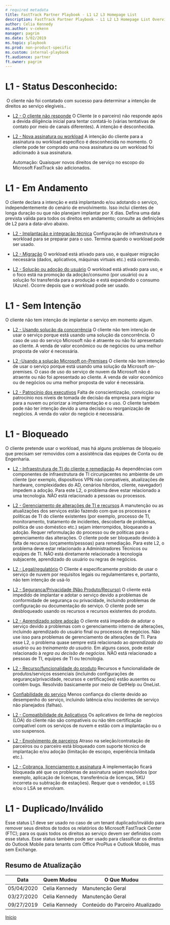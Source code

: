 ```yaml
---  
# required metadata  
title: FastTrack Partner Playbook - L1 L2 L3 Homepage List
description: FastTrack Partner Playbook - L1 L2 L3 Homepage List Overview
author: Celia Kennedy
ms.author: v-cekenn
manager: pagrim
ms.date: 5/02/2019
ms.topic: playbook
ms.prod: non-product-specific
ms.custom: internal-playbook
ft.audience: partner
ft.owner: pagrim
---
```

# L1 - Status Desconhecido:
​
O cliente não foi contatado com sucesso para determinar a intenção de direitos ao serviço elegíveis..​

-  [L2 - O cliente não responde](l1l2l3-status-unknown-customer-unresponsive-pr.md)
    O Cliente (e o parceiro) não responde após a devida diligência inicial para tentar contatá-lo (várias tentativas de contato por meio de canais diferentes). A intenção é desconhecida.

-  [L2 - Nova assinatura ou workload](l1l2l3-status-unknown-new-subscription-or-workload-pr.md)
    A intenção do cliente para a assinatura ou workload específico é desconhecida no momento. O cliente pode ter comprado uma nova assinatura ou um workload foi adicionado à sua assinatura.

    Automação: Quaisquer novos direitos de serviço no escopo do Microsoft FastTrack são adicionados.

# L1 - Em Andamento

O cliente declara a intenção e está implantando e/ou adotando o serviço, independentemente do cenário de envolvimento. Isso inclui clientes de longa duração ou que não planejam implantar por X dias. Defina uma data prevista válida para todos os direitos em andamento; consulte as definições de L2 para a data-alvo abaixo.

-  [L2 - Implantação e integração técnica​​](l1l2l3-in-progress-technical-onboarding-deployment-pr.md)
    Configuração de infraestrutura e workload para se preparar para o uso. Termina quando o workload pode ser usado.

-  [L2 - Migração](l1l2l3-in-progress-migration-pr.md)
    ​O workload está ativado para uso, e qualquer migração necessária (dados, aplicativos, máquinas virtuais etc.) está ocorrendo.​​

-  [L2 - Solução ou adoção do usuário​​​​](l1l2l3-in-progress-solution-or-user-adoption-pr.md)
    O workload está ativado para uso, e o foco está na promoção da adoção/consumo (por usuário) ou a solução foi transferida para a produção e está expandindo o consumo (Azure).  Ocorre depois que o workload pode ser usado.​

# ​L1 - Sem Intenção​

O cliente não tem intenção de implantar o serviço em momento algum.​

-  [​L2 - Usando solução da concorrência](l1l2l3-no-intent-using-competitive-solution-pr.md)
    O cliente não tem intenção de usar o serviço porque está usando uma solução da concorrência. O caso de uso do serviço Microsoft não é atraente ou não foi apresentado ao cliente. A venda de valor econômico ou de negócios ou uma melhor proposta de valor é necessária.

-  [L2 -​Usando a solução Microsoft on-Premises](l1l2l3-no-intent-using-microsoft-on-premises-solution-pr.md)
    O cliente não tem intenção de usar o serviço porque está usando uma solução da Microsoft on-premises. O caso de uso do serviço de nuvem da Microsoft não é atraente ou não foi apresentado ao cliente. A venda de valor econômico ou de negócios ou uma melhor proposta de valor é necessária.

-  [L2 - Patrocínio dos executivos](l1l2l3-no-intent-executive-sponsorship-pr.md)
    ​​​​​​Falta de conscientização, convicção ou patrocínio nos níveis de tomada de decisão da empresa para migrar para a nuvem ou priorizar a implementação e o uso. O cliente também pode não ter intenção devido a uma decisão ou reorganização de negócios.  A venda do valor do negócio é necessária.

# L1 - Bloqueado​
​O cliente pretende usar o workload, mas há alguns problemas de bloqueio que precisam ser removidos com a assistência das equipes de Conta ou de Engenharia.

-  [L2 - Infraestrutura de TI do cliente e remediação​](l1l2l3-blocked-customer-it-infrastructure-remediation-pr.md)
    As dependências com componentes de infraestrutura de TI circunjacentes no ambiente de um cliente (por exemplo, dispositivos VPN não compatíveis, atualizações de hardware, complexidades do AD, cenários híbridos, cliente, navegador) impedem a adoção.
    Para este L2, o problema deve estar relacionado a uma tecnologia.  NÃO está relacionado a pessoas ou processos.

-  [L2 - Gerenciamento de alterações de TI e recursos](l1l2l3-blocked-it-change-management-resourcing-pr.md)
    A manutenção ou as atualizações dos serviços estão fazendo com que os processos e políticas de TI do cliente existentes (por exemplo, processo de TI, monitoramento, tratamento de incidentes, descoberta de problemas, política de uso doméstico etc.) sejam interrompidos, bloqueando a adoção. Requer reformulação do processo ou de políticas para o gerenciamento das alterações. O cliente pode ser bloqueado devido à falta de recursos (orçamento/pessoas) para remediação.
    Para este L2, o problema deve estar relacionado a Administradores Técnicos ou equipes de TI.  NÃO está diretamente relacionado à tecnologia subjacente, aprendizado do usuário ou regras de negócios.

-  [​L2 - Legal/regulatório​​](l1l2l3-blocked-legal-regulatory-pr.md)
    O Cliente é especificamente proibido de usar o serviço de nuvem por requisitos legais ou regulamentares e, portanto, não tem intenção de usá-lo

-  [L2 - Segurança/Privacidade (Não Produto/Recurso)](l1l2l3-blocked-security-privacy-non-product-feature-pr.md)
    O cliente está impedido de implantar e adotar o serviço devido a problemas de conformidade de segurança ou privacidade, incluindo problemas de configuração ou documentação do serviço. O cliente pode ser desbloqueado usando os recursos e recursos existentes do produto.  

-  [L2 - Aprendizado sobre adoção​](l1l2l3-blocked-adoption-readiness-pr.md)
    O cliente está impedido de adotar o serviço devido a problemas com o gerenciamento interno de alterações, incluindo aprendizado do usuário final ou processos de negócios. Não use isso para problemas de gerenciamento de alterações de TI. 
    Para esse L2, o problema quase sempre está relacionado ao *aprendizado do usuário* ou ao *treinamento do usuário*.  Em alguns casos, pode estar relacionado à *regra ou decisão de negócios*.  NÃO está relacionado a pessoas de TI, equipes de TI ou tecnologia.

-  [L2 - Recurso/funcionalidade do produto](l1l2l3-blocked-product-feature-capability-pr.md)
    Recursos e funcionalidade de produtos/serviços essenciais (incluindo configurações de segurança/privacidade, recursos e certificações) estão ausentes ou contêm bugs. Resolvido basicamente por meio de GetHelp ou OneList.

-  [Confiabilidade do serviço](l1l2l3-blocked-service-reliability-pr.md)
    Menos confiança do cliente devido ao desempenho do serviço, incluindo latência e/ou incidentes de serviço não planejados (falhas). 

-  [L2 - Compatibilidade de Aplicativos](l1l2l3-blocked-app-compatibility-pr.md)​
    Os aplicativos de linha de negócios (LOA) do cliente não são compatíveis ou não têm certificação compatível com os serviços de nuvem e estão com a implantação ou o uso suspensos.

-  [L2 - Envolvimento de parceiros​](l1l2l3-blocked-partner-engagement-pr.md)
    Atraso na seleção/contratação de parceiros ou o parceiro está bloqueado com suporte técnico de implantação e/ou adoção (limitação de escopo, experiência limitada etc.).​

-  [L2 - Cobrança, licenciamento e assinatura​​](l1l2l3-blocked-billing-licensing-subscription-pr.md)
    A implementação ficará bloqueada até que os problemas de assinatura sejam resolvidos (por exemplo, aplicação de licenças, transferência de licenças, SKU incorreta ou subtração de estações). Requer que o vendedor, o LSS e/ou o LSA se envolvam.

# L1 - Duplicado/Inválido
Esse status L1 deve ser usado no caso de um tenant duplicado/inválido para remover seus direitos de todos os relatórios do Microsoft FastTrack Center (FTC); para os quais todos os direitos ao serviço devem ser definidos com esse status. Esse status também pode ser usado para classificar os direitos do Outlook Mobile para tenants com Office ProPlus e Outlook Mobile, mas sem Exchange.

##  Resumo de Atualização

| Data       | Quem Mudou       | O Que Mudou     |
| ---------- | ----------------- | ---------------- |
|05/04/2020| Celia Kennedy|  Manutenção Geral|
|03/27/2020 | Celia Kennedy   | Manutenção Geral |
|09/27/2019 | Celia Kennedy   | Conteúdo do Parceiro Atualizado|

[Início](http://partner-docs.microsoft.com)

